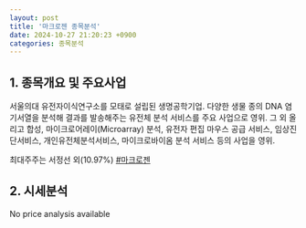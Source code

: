 ```yaml
---
layout: post
title: '마크로젠 종목분석'
date: 2024-10-27 21:20:23 +0900
categories: 종목분석
---
```


## 1. 종목개요 및 주요사업

서울의대 유전자이식연구소를 모태로 설립된 생명공학기업. 다양한 생물 종의 DNA 염기서열을 분석해 결과를 발송해주는 유전체 분석 서비스를 주요 사업으로 영위. 그 외 올리고 합성, 마이크로어레이(Microarray) 분석, 유전자 편집 마우스 공급 서비스, 임상진단서비스, 개인유전체분석서비스, 마이크로바이옴 분석 서비스 등의 사업을 영위.

최대주주는 서정선 외(10.97%)
[#마크로젠](#)

## 2. 시세분석

No price analysis available
